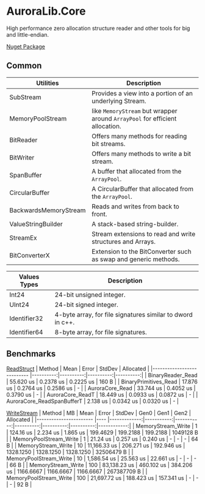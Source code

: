 # AuroraLib.Core

High performance zero allocation structure reader and other tools for big and little-endian.

[Nuget Package](https://www.nuget.org/packages/AuroraLib.Core)

## Common

| Utilities      | Description                                                                |
|----------------|----------------------------------------------------------------------------|
|SubStream       | Provides a view into a portion of an underlying Stream.                    |
|MemoryPoolStream| like `MemoryStream` but wrapper around `ArrayPool` for efficient allocation.|
|BitReader       | Offers many methods for reading bit streams.                               |
|BitWriter       | Offers many methods to write a bit stream.                                 |
|SpanBuffer      | A buffer that allocated from the `ArrayPool`.                              |
|CircularBuffer  | A CircularBuffer that allocated from the `ArrayPool`.                      |
|BackwardsMemoryStream| Reads and writes from back to front.                                  |
|ValueStringBuilder| A stack-based string-builder.                                            |
|StreamEx        | Stream extensions to read and write structures and Arrays.                 |
|BitConverterX   | Extension to the BitConverter such as swap and generic methods.            |

| Values Types   | Description                                                                |
|----------------|----------------------------------------------------------------------------|
|Int24           | 24-bit unsigned integer.                                                   |
|UInt24          | 24-bit signed integer.                                                     |
|Identifier32    | 4-byte array, for file signatures similar to dword in c++.                 |
|Identifier64    | 8-byte array, for file signatures.                                         |


## Benchmarks

[ReadStruct](https://github.com/Venomalia/AuroraLib.Core/blob/main/Benchmark/Benchmarks/ReadStruct.cs)
|                     Method |      Mean |     Error |    StdDev | Allocated |
|--------------------------- |----------:|----------:|----------:|----------:|
|          BinaryReader_Read | 55.620 us | 0.2378 us | 0.2225 us |     160 B |
|      BinaryPrimitives_Read | 17.876 us | 0.2764 us | 0.2586 us |         - |
|            AuroraCore_Read | 33.744 us | 0.4052 us | 0.3790 us |         - |
|           AuroraCore_ReadT | 18.449 us | 0.0933 us | 0.0872 us |         - |
| AuroraCore_ReadSpanBufferT |  2.138 us | 0.0342 us | 0.0320 us |         - |

[WriteStream](https://github.com/Venomalia/AuroraLib.Core/blob/main/Benchmark/Benchmarks/WriteStream.cs)
|                 Method |  MB |         Mean |      Error |     StdDev |      Gen0 |      Gen1 |      Gen2 |   Allocated |
|----------------------- |---- |-------------:|-----------:|-----------:|----------:|----------:|----------:|------------:|
|     MemoryStream_Write |   1 |    124.16 us |   2.234 us |   1.865 us |  199.4629 |  199.2188 |  199.2188 |   1049128 B |
| MemoryPoolStream_Write |   1 |     21.24 us |   0.257 us |   0.240 us |         - |         - |         - |        64 B |
|     MemoryStream_Write |  10 | 11,166.33 us | 206.271 us | 192.946 us | 1328.1250 | 1328.1250 | 1328.1250 |  32506479 B |
| MemoryPoolStream_Write |  10 |  1,586.54 us |  25.563 us |  22.661 us |         - |         - |         - |        66 B |
|     MemoryStream_Write | 100 | 83,138.23 us | 460.102 us | 384.206 us | 1166.6667 | 1166.6667 | 1166.6667 | 267387709 B |
| MemoryPoolStream_Write | 100 | 21,697.72 us | 188.423 us | 157.341 us |         - |         - |         - |        92 B |
